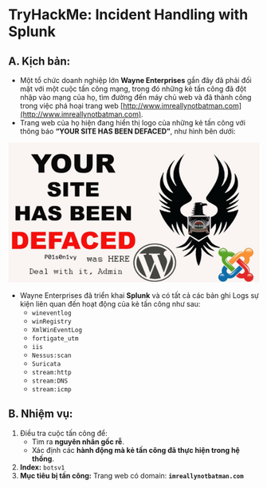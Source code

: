 # TryHackMe: Incident Handling with Splunk

## A. Kịch bản:
- Một tổ chức doanh nghiệp lớn **Wayne Enterprises** gần đây đã phải đối mặt với một cuộc tấn công mạng, trong đó những kẻ tấn công đã đột nhập vào mạng của họ, tìm đường đến máy chủ web và đã thành công trong việc phá hoại trang web [http://www.imreallynotbatman.com](http://www.imreallynotbatman.com).
- Trang web của họ hiện đang hiển thị logo của những kẻ tấn công với thông báo **“YOUR SITE HAS BEEN DEFACED”**, như hình bên dưới:

![Defaced Website](https://github.com/PhucsS24/Incident-handling-with-Splunk/blob/main/assets/Picture0.png) <!-- Thay # bằng đường dẫn hình ảnh nếu có -->

- Wayne Enterprises đã triển khai **Splunk** và có tất cả các bản ghi Logs sự kiện liên quan đến hoạt động của kẻ tấn công như sau:
  - `wineventlog`
  - `winRegistry`
  - `XmlWinEventLog`
  - `fortigate_utm`
  - `iis`
  - `Nessus:scan`
  - `Suricata`
  - `stream:http`
  - `stream:DNS`
  - `stream:icmp`

## B. Nhiệm vụ:
1. Điều tra cuộc tấn công để:
   - Tìm ra **nguyên nhân gốc rễ**.
   - Xác định các **hành động mà kẻ tấn công đã thực hiện trong hệ thống**.
2. **Index:** `botsv1`
3. **Mục tiêu bị tấn công:** Trang web có domain: **`imreallynotbatman.com`**
